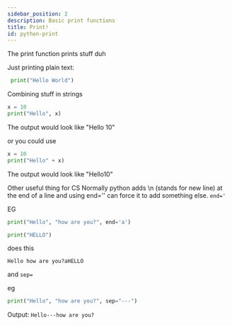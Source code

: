```yaml
---
sidebar_position: 2
description: Basic print functions
title: Print!
id: python-print
---
```


The print function prints stuff duh

Just printing plain text:
```py
 print("Hello World")
 ```

 Combining stuff in strings
 ```py
 x = 10
 print("Hello", x)
 ```
 The output would look like "Hello 10"

 or you could use 
 ```py
 x = 10
 print("Hello" + x)
 ```
 The output would look like "Hello10"

 Other useful thing for CS
 Normally python adds \n (stands for new line) at the end of a line and using end='' can force it to add something else.
 `end='`

 EG
 ```py
 print("Hello", "how are you?", end='a')

print("HELLO")
```
does this
```
Hello how are you?aHELLO
```

 and 
 `sep=`

 eg
 ```py
 print("Hello", "how are you?", sep="---")
```
Output:
`Hello---how are you?`